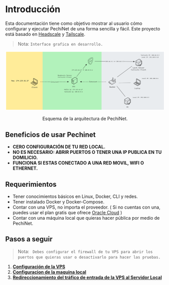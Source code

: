 # Introducción

Esta documentación tiene como objetivo mostrar al usuario cómo configurar y ejecutar PechiNet de una forma sencilla y fácil. Este proyecto está basado en [Headscale](https://github.com/juanfont/headscale/blob/main/docs/running-headscale-container.md) y [Tailscale](https://tailscale.com/). 

>Nota: `Interface grafica en desarrollo.`

  ![esquema de pechinet](FechiNet_esquema.png)
  <div align="center">Esquema de la arquitectura de PechiNet.</div>

## Beneficios de usar Pechinet

- **CERO CONFIGURACIÓN DE TU RED LOCAL.**
- **NO ES NECESARIO: ABRIR PUERTOS O TENER UNA IP PUBLICA EN TU DOMILICIO.**
- **FUNCIONA SI ESTAS CONECTADO A UNA RED MOVIL, WIFI O ETHERNET.**

## Requerimientos

- Tener conocimientos básicos en Linux, Docker, CLI y redes.
- Tener instalado Docker y Docker-Compose.
- Contar con una VPS, no importa el proveedor. ( Si no cuentas con una, puedes usar el plan gratis que ofrece [Oracle Cloud](https://www.oracle.com/cloud/free/) )
- Contar con una máquina local que quieras hacer pública por medio de PechiNet.

## Pasos a seguir

>Nota: ` Debes configurar el firewall de tu VPS para abrir los puertos que quieras usar o desactivarlo para hacer las pruebas.`
1. [**Configuración de la VPS**](/config_vps.md) 
2. [**Configuracion de la maquina local**](/config_local.md)
3. [**Redireccionamiento del tráfico de entrada de la VPS al Servidor Local**](/config_iptables.md)
